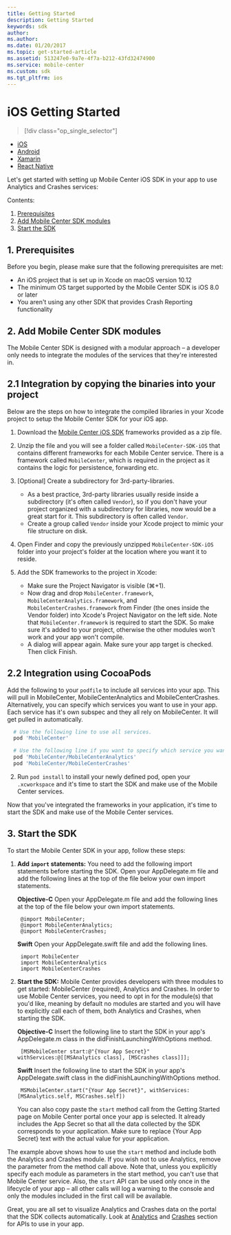 ```yaml
---
title: Getting Started
description: Getting Started
keywords: sdk
author:
ms.author:
ms.date: 01/20/2017
ms.topic: get-started-article
ms.assetid: 513247e0-9a7e-4f7a-b212-43fd32474900
ms.service: mobile-center
ms.custom: sdk
ms.tgt_pltfrm: ios
---
```


# iOS Getting Started

> [!div class="op_single_selector"]
- [iOS](ios.md)
- [Android](android.md)
- [Xamarin](xamarin.md)
- [React Native](react-native.md)

Let's get started with setting up Mobile Center iOS SDK in your app to use Analytics and Crashes services:

Contents:

1. [Prerequisites](#1-prerequisites)
2. [Add Mobile Center SDK modules](#2-add-mobile-center-sdk-modules)
3. [Start the SDK](#3-start-the-sdk)

## 1. Prerequisites

Before you begin, please make sure that the following prerequisites are met:

* An iOS project that is set up in Xcode on macOS version 10.12
* The minimum OS target supported by the Mobile Center SDK is iOS 8.0 or later
* You aren't using any other SDK that provides Crash Reporting functionality

## 2. Add Mobile Center SDK modules

The Mobile Center SDK is designed with a modular approach – a developer only needs to integrate the modules of the services that they're interested in.

## 2.1 Integration by copying the binaries into your project
Below are the steps on how to integrate the compiled libraries in your Xcode project to setup the Mobile Center SDK for your iOS app.

1. Download the [Mobile Center iOS SDK](https://github.com/Microsoft/MobileCenter-SDK-iOS/releases) frameworks provided as a zip file.

2. Unzip the file and you will see a folder called `MobileCenter-SDK-iOS` that contains different frameworks for each Mobile Center service. There is a framework called `MobileCenter`, which is required in the project as it contains the logic for persistence, forwarding etc.

3. [Optional] Create a subdirectory for 3rd-party-libraries.
 	* As a best practice, 3rd-party libraries usually reside inside a subdirectory (it's often called `Vendor`), so if you don't have your project organized with a subdirectory for libraries, now would be a great start for it. This subdirectory is often called `Vendor`.
 	* Create a group called `Vendor` inside your Xcode project to mimic your file structure on disk.

4. Open Finder and copy the previously unzipped `MobileCenter-SDK-iOS` folder into your project's folder at the location where you want it to reside.

5. Add the SDK frameworks to the project in Xcode:
    * Make sure the Project Navigator is visible (⌘+1).
    * Now drag and drop `MobileCenter.framework`, `MobileCenterAnalytics.framework`, and `MobileCenterCrashes.framework` from Finder (the ones inside the Vendor folder) into Xcode's Project Navigator on the left side. Note that `MobileCenter.framework` is required to start the SDK. So make sure it's added to your project, otherwise the other modules won't work and your app won't compile.
    * A dialog will appear again. Make sure your app target is checked. Then click Finish.

## 2.2  Integration using CocoaPods
Add the following to your `podfile` to include all services into your app. This will pull in MobileCenter, MobileCenterAnalytics and MobileCenterCrashes. Alternatively, you can specify which services you want to use in your app. Each service has it's own subspec and they all rely on MobileCenter. It will get pulled in automatically.

```ruby
  # Use the following line to use all services.
  pod 'MobileCenter'

  # Use the following line if you want to specify which service you want to use.
  pod 'MobileCenter/MobileCenterAnalytics'
  pod 'MobileCenter/MobileCenterCrashes'
```

2. Run `pod install` to install your newly defined pod, open your `.xcworkspace` and it's time to start the SDK and make use of the Mobile Center services.


Now that you've integrated the frameworks in your application, it's time to start the SDK and make use of the Mobile Center services.

## 3. Start the SDK

To start the Mobile Center SDK in your app, follow these steps:

1. **Add `import` statements:**  You need to add the following import statements before starting the SDK. Open your AppDelegate.m file and add the following lines at the top of the file below your own import statements.

    **Objective-C**
    Open your AppDelegate.m file and add the following lines at the top of the file below your own import statements.

        @import MobileCenter;
        @import MobileCenterAnalytics;
        @import MobileCenterCrashes;

    **Swift**
    Open your AppDelegate.swift file and add the following lines.

        import MobileCenter
        import MobileCenterAnalytics
        import MobileCenterCrashes


3. **Start the SDK:** Mobile Center provides developers with three modules to get started: MobileCenter (required), Analytics and Crashes. In order to use Mobile Center services, you need to opt in for the module(s) that you'd like, meaning by default no modules are started and you will have to explicitly call each of them, both Analytics and Crashes, when starting the SDK.

    **Objective-C**
    Insert the following line to start the SDK in your app's AppDelegate.m class in the didFinishLaunchingWithOptions method.

        [MSMobileCenter start:@"{Your App Secret}" withServices:@[[MSAnalytics class], [MSCrashes class]]];

    **Swift**
    Insert the following line to start the SDK in your app's AppDelegate.swift class in the didFinishLaunchingWithOptions method.

        MSMobileCenter.start("{Your App Secret}", withServices: [MSAnalytics.self, MSCrashes.self])

    You can also copy paste the `start` method call from the Getting Started page on Mobile Center portal once your app is selected. It already includes the App Secret so that all the data collected by the SDK corresponds to your application. Make sure to replace {Your App Secret} text with the actual value for your application.

The example above shows how to use the `start` method and include both the Analytics and Crashes module. If you wish not to use Analytics, remove the parameter from the method call above. Note that, unless you explicitly specify each module as parameters in the start method, you can't use that Mobile Center service. Also, the `start` API can be used only once in the lifecycle of your app – all other calls will log a warning to the console and only the modules included in the first call will be available.

Great, you are all set to visualize Analytics and Crashes data on the portal that the SDK collects automatically. Look at [Analytics](~/sdk/analytics/ios.md) and [Crashes](~/sdk/crashes/ios.md) section for APIs to use in your app.
